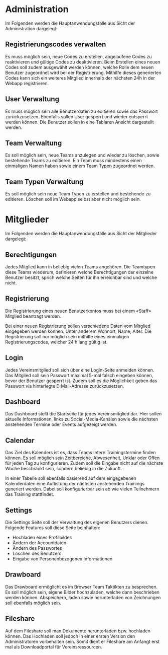 # Administration

Im Folgenden werden die Hauptanwendungsfälle aus Sicht der Administration dargelegt:

## Registrierungscodes verwalten

Es muss möglich sein, neue Codes zu erstellen, abgelaufene Codes zu reaktivieren und gültige Codes zu deaktivieren. Beim Erstellen eines neuen Codes soll zudem ausgewählt werden können, welche Rolle dem neuen Benutzer zugeordnet wird bei der Registrierung. Mithilfe dieses generierten Codes kann sich ein weiteres Mitglied innerhalb der nächsten 24h in der Webapp registrieren.

## User Verwaltung

Es muss möglich sein alle Benutzerdaten zu editieren sowie das Passwort zurückzusetzen. Ebenfalls sollen User gesperrt und wieder entsperrt werden können. Die Benutzer sollen in eine Tablaren Ansicht dargestellt werden.

## Team Verwaltung

Es soll möglich sein, neue Teams anzulegen und wieder zu löschen, sowie bestehende Teams zu editieren. Ein Team muss mindestens einen einmaligen Namen haben sowie einem Team Typen zugeordnet werden.

## Team Typen Verwaltung

Es soll möglich sein neue Team Typen zu erstellen und bestehende zu editieren. Löschen soll im Webapp selbst aber nicht möglich sein.

# Mitglieder

Im Folgenden werden die Hauptanwendungsfälle aus Sicht der Mitglieder dargelegt:

## Berechtigungen

Jedes Mitglied kann in beliebig vielen Teams angehören. Die Teamtypen diese Teams wiederum, definieren welche Berechtigungen der einzelne Benutzer besitzt, sprich welche Seiten für ihn erreichbar sind und welche nicht.

## Registrierung

Die Registrierung eines neuen Benutzerkontos muss bei einem «Staff» Mitglied beantragt werden.

Bei einer neuen Registrierung sollen verschiedene Daten vom Mitglied eingegeben werden können. Unter anderem Wohnort, Name, Alter. Die Registrierung soll nur möglich sein mithilfe eines einmaligen Registrierungscodes, welcher 24 h lang gültig ist.

## Login

Jedes Vereinsmitglied soll sich über eine Login-Seite anmelden können. Das Mitglied soll sein Passwort maximal 5-mal falsch eingeben können, bevor der Benutzer gesperrt ist. Zudem soll es die Möglichkeit geben das Passwort via hinterlegte E-Mail-Adresse zurückzusetzen.

## Dashboard

Das Dashboard stellt die Startseite für jedes Vereinsmitglied dar. Hier sollen aktuelle Informationen, links zu Social-Media-Kanälen sowie die nächsten anstehenden Termine oder Events aufgezeigt werden.

## Calendar

Das Ziel des Kalenders ist es, dass Teams Intern Trainingstermine finden können. Es soll möglich sein Zeitbereiche, Abwesenheit, Unklar oder Offen für jeden Tag zu konfigurieren. Zudem soll die Eingabe nicht auf die nächste Woche beschränkt sein, sondern beliebig in die Zukunft.

In einer Tabelle soll ebenfalls basierend auf dem eingegebenen Kalenderdaten eine Auflistung der nächsten anstehenden Trainings generiert werden. Dabei soll konfigurierbar sein ab wie vielen Teilnehmern das Training stattfindet.

## Settings

Die Settings Seite soll der Verwaltung des eigenen Benutzers dienen. Folgende Features soll diese Seite beinhalten:

* Hochladen eines Profilbildes
* Ändern der Accountdaten
* Ändern des Passwortes
* Löschen des Benutzers
* Eingabe von Personenbezogenen Informationen

## Drawboard

Das Drawboard ermöglicht es im Browser Team Taktikten zu besprechen. Es soll möglich sein, eigene Bilder hochzuladen, welche dann beschrieben werden können. Abspeichern, laden sowie herunterladen von Zeichnungen soll ebenfalls möglich sein.

## Fileshare

Auf dem Fileshare soll man Dokumente herunterladen bzw. hochladen können. Das Hochladen soll jedoch in einer ersten Version den Administratoren vorbehalten sein. Somit dient er Fileshare am Anfangt erst mal als Downloadportal für Vereinsressourcen.

